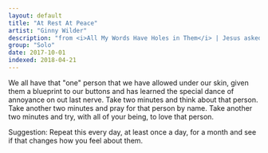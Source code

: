 ```yaml
---
layout: default
title: "At Rest At Peace"
artist: "Ginny Wilder"
description: "from <i>All My Words Have Holes in Them</i> | Jesus asked us to pray for and love our enemies- even evil, vile, misguided enemies. So here it goes: May Fred Phelps' soul and the souls of all the departed rest in peace and rise in glory. Amen."
group: "Solo"
date: 2017-10-01
indexed: 2018-04-21
---
```

We all have that "one" person that we have allowed under our skin, given them a blueprint to our buttons and has learned the special dance of annoyance on out last nerve. Take two minutes and think about that person. Take another two minutes and pray for that person by name. Take another two minutes and try, with all of your being, to love that person.

Suggestion:
Repeat this every day, at least once a day, for a month and see if that changes how you feel about them.
